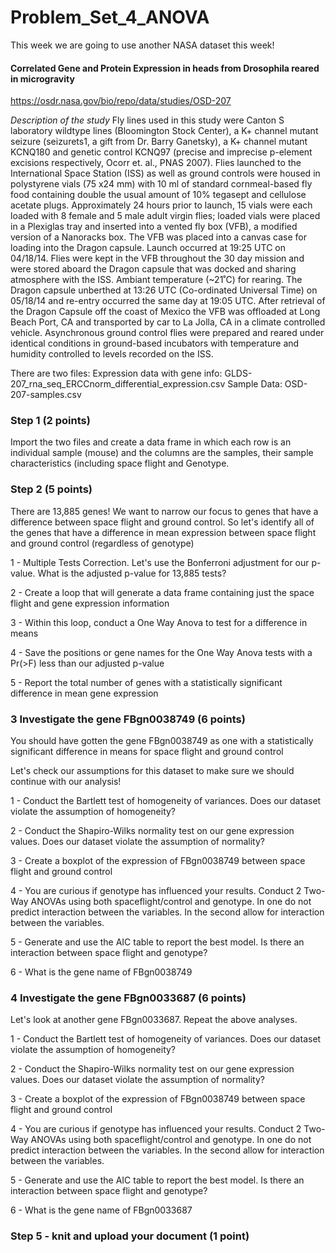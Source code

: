 # Problem_Set_4_ANOVA

This week we are going to use another NASA dataset this week!

#### Correlated Gene and Protein Expression in heads from Drosophila reared in microgravity

https://osdr.nasa.gov/bio/repo/data/studies/OSD-207


_Description of the study_
Fly lines used in this study were Canton S laboratory wildtype lines (Bloomington Stock Center), a K+ channel mutant seizure (seizurets1, a gift from Dr. Barry Ganetsky), a K+ channel mutant KCNQ180 and genetic control KCNQ97 (precise and imprecise p-element excisions respectively, Ocorr et. al., PNAS 2007). Flies launched to the International Space Station (ISS) as well as ground controls were housed in polystyrene vials (75 x24 mm) with 10 ml of standard cornmeal-based fly food containing double the usual amount of 10% tegasept and cellulose acetate plugs. Approximately 24 hours prior to launch, 15 vials were each loaded with 8 female and 5 male adult virgin flies; loaded vials were placed in a Plexiglas tray and inserted into a vented fly box (VFB), a modified version of a Nanoracks box. The VFB was placed into a canvas case for loading into the Dragon capsule. Launch occurred at 19:25 UTC on 04/18/14. Flies were kept in the VFB throughout the 30 day mission and were stored aboard the Dragon capsule that was docked and sharing atmosphere with the ISS. Ambiant temperature (~21˚C) for rearing. The Dragon capsule unberthed at 13:26 UTC (Co-ordinated Universal Time) on 05/18/14 and re-entry occurred the same day at 19:05 UTC. After retrieval of the Dragon Capsule off the coast of Mexico the VFB was offloaded at Long Beach Port, CA and transported by car to La Jolla, CA in a climate controlled vehicle. Asynchronous ground control flies were prepared and reared under identical conditions in ground-based incubators with temperature and humidity controlled to levels recorded on the ISS.

There are two files:
Expression data with gene info: GLDS-207_rna_seq_ERCCnorm_differential_expression.csv 
Sample Data: OSD-207-samples.csv

### Step 1 (2 points)

Import the two files and create a data frame in which each row is an individual sample (mouse) and the columns are the samples, their sample characteristics (including space flight and Genotype.

### Step 2 (5 points)

There are 13,885 genes! We want to narrow our focus to genes that have a difference between space flight and ground control. So let's identify all of the genes that have a difference in mean expression between space flight and ground control (regardless of genotype)

1 - Multiple Tests Correction. Let's use the Bonferroni adjustment for our p-value. What is the adjusted p-value for 13,885 tests?

2 - Create a loop that will generate a data frame containing just the space flight and gene expression information 

3 - Within this loop, conduct a One Way Anova to test for a difference in means 

4 - Save the positions or gene names for the One Way Anova tests with a Pr(>F) less than our adjusted p-value 

5 - Report the total number of genes with a statistically significant difference in mean gene expression


### 3 Investigate the gene FBgn0038749 (6 points)

You should have gotten the gene FBgn0038749 as one with a statistically significant difference in means for space flight and ground control 

Let's check our assumptions for this dataset to make sure we should continue with our analysis! 

1 - Conduct the Bartlett test of homogeneity of variances. Does our dataset violate the assumption of homogeneity?

2 - Conduct the Shapiro-Wilks normality test on our gene expression values. Does our dataset violate the assumption of normality?

3 - Create a boxplot of the expression of FBgn0038749 between space flight and ground control 

4 - You are curious if genotype has influenced your results. Conduct 2 Two-Way ANOVAs using both spaceflight/control and genotype. In one do not predict interaction between the variables. In the second allow for interaction between the variables. 

5 - Generate and use the AIC table to report the best model. Is there an interaction between space flight and genotype?

6 - What is the gene name of FBgn0038749




### 4 Investigate the gene FBgn0033687 (6 points)

Let's look at another gene FBgn0033687. Repeat the above analyses. 


1 - Conduct the Bartlett test of homogeneity of variances. Does our dataset violate the assumption of homogeneity?

2 - Conduct the Shapiro-Wilks normality test on our gene expression values. Does our dataset violate the assumption of normality?

3 - Create a boxplot of the expression of FBgn0038749 between space flight and ground control 

4 - You are curious if genotype has influenced your results. Conduct 2 Two-Way ANOVAs using both spaceflight/control and genotype. In one do not predict interaction between the variables. In the second allow for interaction between the variables. 

5 - Generate and use the AIC table to report the best model. Is there an interaction between space flight and genotype?

6 - What is the gene name of FBgn0033687

### Step 5 - knit and upload your document (1 point)
